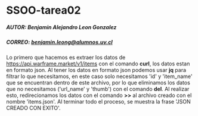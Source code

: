 # SSOO-tarea02

##### AUTOR: Benjamin Alejandro Leon Gonzalez

##### CORREO: benjamin.leong@alumnos.uv.cl

Lo primero que hacemos es extraer los datos de https://api.warframe.market/v1/items con el comando **curl**, los datos estan en formato json. Al tener los datos en formato json podemos usar **jq** para filtrar lo que necesitamos, en este caso solo necesitamos 'id' y 'item_name' que se encuentran dentro de este archivo, por lo que eliminamos los datos que no necesitamos ('url_name' y 'thumb') con el comando **del**. Al realizar esto, redirecionamos los datos con el comando **>>** al archivo creado con el nombre 'items.json'. Al terminar todo el proceso, se muestra la frase 'JSON CREADO CON EXITO'.

